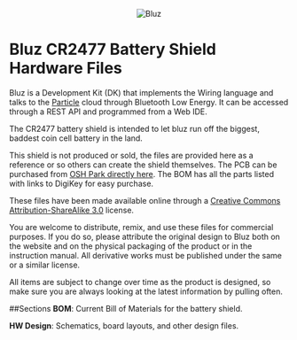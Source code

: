 <p align="center" >
<img src="http://bluz.io/static/img/logo.png" alt="Bluz" title="Bluz">
</p>

Bluz CR2477 Battery Shield Hardware Files
==========
Bluz is a Development Kit (DK) that implements the Wiring language and talks to the [Particle](https://www.particle.io/) cloud through Bluetooth Low Energy. It can be accessed through a REST API and programmed from a Web IDE.

The CR2477 battery shield is intended to let bluz run off the biggest, baddest coin cell battery in the land.

This shield is not produced or sold, the files are provided here as a reference or so others can create the shield themselves. The PCB can be purchased from [OSH Park directly here](https://oshpark.com/shared_projects/7VCoguxF). The BOM has all the parts listed with links to DigiKey for easy purchase. 

These files have been made available online through a [Creative Commons Attribution-ShareAlike 3.0](http://creativecommons.org/licenses/by-sa/3.0/) license.

You are welcome to distribute, remix, and use these files for commercial purposes. If you do so, please attribute the original design to Bluz both on the website and on the physical packaging of the product or in the instruction manual. All derivative works must be published under the same or a similar license.

All items are subject to change over time as the product is designed, so make sure you are always looking at the latest information by pulling often.

##Sections
<b>BOM</b>: Current Bill of Materials for the battery shield.

<b>HW Design</b>: Schematics, board layouts, and other design files.
